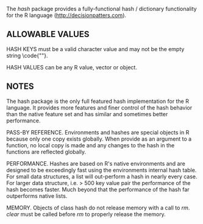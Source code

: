 
The *hash* package provides a fully-functional hash / dictionary functionality
for the R language (http://decisionpatters.com).


ALLOWABLE VALUES
----------------------------------------

  HASH KEYS must be a valid character value and may not be the empty 
  string \code{""}. 

  HASH VALUES can be any R value, vector or object. 

NOTES
----------------------------------------
  The hash package is the only full featured hash 
  implementation for the R language. It provides more features and 
  finer control of the hash behavior than the native feature set and 
  has similar and sometimes better performance.

  PASS-BY REFERENCE. Environments and hashes are special objects in R 
  because only one copy exists globally. When provide as an argument to 
  a function, no local copy is made and any changes to the hash in the
  functions are reflected globally.

  PERFORMANCE.  Hashes are based on R's native environments and are 
  designed to be exceedingly fast using the environments internal 
  hash table.  For small data structures, a list will out-perform a hash
  in nearly every case.  For larger data structure, i.e. > 500 key
  value pair the performance of the hash becomes faster.  Much beyond that
  the performance of the hash far outperforms native lists.  

  MEMORY. Objects of class hash do not release memory with a call to 
  *rm*.  *clear* must be called before *rm* to properly
  release the memory.  


